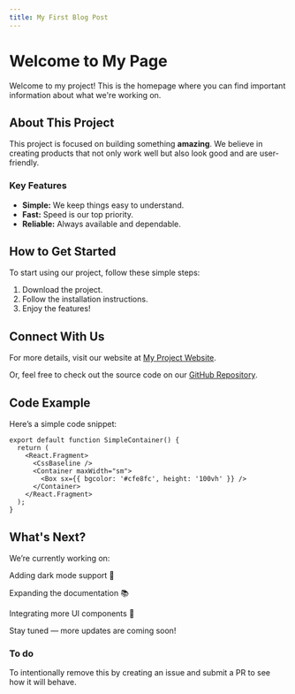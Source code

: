```yaml
---
title: My First Blog Post
---
```


# Welcome to My Page

Welcome to my project! This is the homepage where you can find important information about what we're working on.

## About This Project

This project is focused on building something **amazing**. We believe in creating products that not only work well but also look good and are user-friendly. 

### Key Features
- **Simple:** We keep things easy to understand.
- **Fast:** Speed is our top priority.
- **Reliable:** Always available and dependable.

## How to Get Started

To start using our project, follow these simple steps:

1. Download the project.
2. Follow the installation instructions.
3. Enjoy the features!

## Connect With Us

For more details, visit our website at [My Project Website](https://zannager.github.io/skills-github-pages/).

Or, feel free to check out the source code on our [GitHub Repository](https://github.com/zannager/skills-github-pages).

## Code Example

Here’s a simple code snippet:

```react
export default function SimpleContainer() {
  return (
    <React.Fragment>
      <CssBaseline />
      <Container maxWidth="sm">
        <Box sx={{ bgcolor: '#cfe8fc', height: '100vh' }} />
      </Container>
    </React.Fragment>
  );
}
```
## What's Next?
We’re currently working on:

Adding dark mode support 🌙

Expanding the documentation 📚

Integrating more UI components 🔧

Stay tuned — more updates are coming soon!

### To do
To intentionally remove this by creating an issue and submit a PR to see how it will behave.
